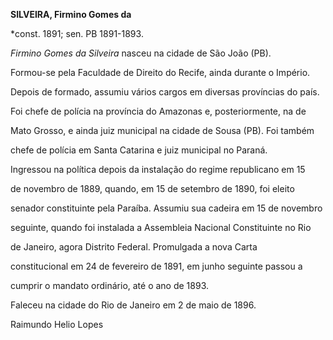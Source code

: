 **SILVEIRA, Firmino Gomes da**



\*const. 1891; sen. PB 1891-1893.



*Firmino Gomes da Silveira* nasceu na cidade de São João (PB).



Formou-se pela Faculdade de Direito do Recife, ainda durante o Império.

Depois de formado, assumiu vários cargos em diversas províncias do país.

Foi chefe de polícia na província do Amazonas e, posteriormente, na de

Mato Grosso, e ainda juiz municipal na cidade de Sousa (PB). Foi também

chefe de polícia em Santa Catarina e juiz municipal no Paraná.



Ingressou na política depois da instalação do regime republicano em 15

de novembro de 1889, quando, em 15 de setembro de 1890, foi eleito

senador constituinte pela Paraíba. Assumiu sua cadeira em 15 de novembro

seguinte, quando foi instalada a Assembleia Nacional Constituinte no Rio

de Janeiro, agora Distrito Federal. Promulgada a nova Carta

constitucional em 24 de fevereiro de 1891, em junho seguinte passou a

cumprir o mandato ordinário, até o ano de 1893.



Faleceu na cidade do Rio de Janeiro em 2 de maio de 1896.



Raimundo Helio Lopes



